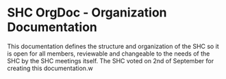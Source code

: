 # SHC OrgDoc - Organization Documentation

This documentation defines the structure and organization of the SHC so it is open for all members, reviewable and changeable to the needs of the SHC by the SHC meetings itself. The SHC voted on 2nd of September for creating this documentation.w

